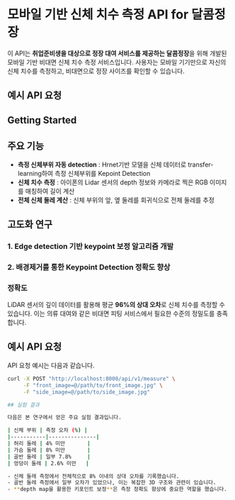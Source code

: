 # 모바일 기반 신체 치수 측정 API for 달콤정장

이 API는 **취업준비생을 대상으로 정장 대여 서비스를 제공하는 달콤정장**을 위해 개발된 모바일 기반 비대면 신체 치수 측정 서비스입니다. 사용자는 모바일 기기만으로 자신의 신체 치수를 측정하고, 비대면으로 정장 사이즈를 확인할 수 있습니다.

## 예시 API 요청


## Getting Started

## 주요 기능

- **측정 신체부위 자동 detection** : Hrnet기반 모델을 신체 데이터로 transfer-learning하여 측정 신체부위를 Kepoint Detection
- **신체 치수 측정** : 아이폰의 Lidar 센서의 depth 정보와 카메라로 찍은 RGB 이미지를 매칭하여 길이 계산
- **전체 신체 둘레 계산** : 신체 부위의 앞, 옆 둘레를 회귀식으로 전체 둘레를 추정

## 고도화 연구
### 1. Edge detection 기반 keypoint 보정 알고리즘 개발
### 2. 배경제거를 통한 Keypoint Detection 정확도 향상



### 정확도

LiDAR 센서의 깊이 데이터를 활용해 평균 **96%의 상대 오차**로 신체 치수를 측정할 수 있습니다. 이는 의류 대여와 같은 비대면 피팅 서비스에서 필요한 수준의 정밀도를 충족합니다.

## 예시 API 요청

API 요청 예시는 다음과 같습니다.

```bash
curl -X POST "http://localhost:8000/api/v1/measure" \
     -F "front_image=@/path/to/front_image.jpg" \
     -F "side_image=@/path/to/side_image.jpg"

## 실험 결과

다음은 본 연구에서 얻은 주요 실험 결과입니다.

| 신체 부위 | 측정 오차 (%) |
|-----------|---------------|
| 허리 둘레 | 4% 미만       |
| 가슴 둘레 | 8% 미만       |
| 골반 둘레 | 일부 7.8%     |
| 엉덩이 둘레 | 2.6% 미만   |

- 신체 둘레 측정에서 전체적으로 8% 이내의 상대 오차를 기록했습니다.
- 골반 둘레 측정에서 일부 오차가 있었으나, 이는 복잡한 3D 구조와 관련이 있습니다.
- **depth map을 활용한 키포인트 보정**은 측정 정확도 향상에 중요한 역할을 했습니다.

